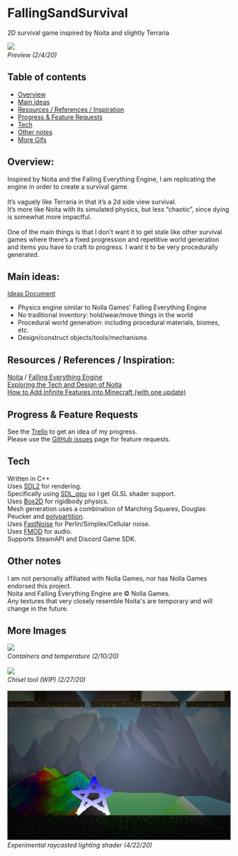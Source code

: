 # FallingSandSurvival
2D survival game inspired by Noita and slightly Terraria<br>

![](preview_1.gif)<br>
*Preview (2/4/20)*

## Table of contents<br>
- [Overview](#overview)
- [Main ideas](#main-ideas)
- [Resources / References / Inspiration](#resources--references--inspiration)
- [Progress & Feature Requests](#progress--feature-requests)
- [Tech](#tech)
- [Other notes](#other-notes)
- [More Gifs](#more-gifs)

## Overview:<br>
Inspired by Noita and the Falling Everything Engine, I am replicating the engine in order to create a survival game.<br><br>
It’s vaguely like Terraria in that it’s a 2d side view survival.<br>
It’s more like Noita with its simulated physics, but less “chaotic”, since dying is somewhat more impactful.<br><br>
One of the main things is that I don’t want it to get stale like other survival games where there’s a fixed progression and repetitive world generation and items you have to craft to progress. I want it to be very procedurally generated.<br>

## Main ideas:
[Ideas Document](https://docs.google.com/document/d/1SOCFCpsvNiFs13mo8QgG-blD-eoXye1Jaay1aRuqXpI/edit?usp=sharing)
- Physics engine similar to Nolla Games' Falling Everything Engine
- No traditional inventory: hold/wear/move things in the world
- Procedural world generation: including procedural materials, biomes, etc.
- Design/construct objects/tools/mechanisms

## Resources / References / Inspiration:<br>
[Noita](https://noitagame.com/) / [Falling Everything Engine](https://nollagames.com/fallingeverything/)<br>
[Exploring the Tech and Design of Noita](https://www.youtube.com/watch?v=prXuyMCgbTc)<br>
[How to Add Infinite Features into Minecraft (with one update)](https://www.youtube.com/watch?v=CS5DQVSp058)<br>

## Progress & Feature Requests<br>
See the [Trello](https://trello.com/b/JCKJ65yP/falling-sand-survival) to get an idea of my progress.<br>
Please use the [GitHub issues](https://github.com/PieKing1215/FallingSandSurvival/issues) page for feature requests.

## Tech<br>
Written in C++<br>
Uses [SDL2](https://www.libsdl.org/) for rendering.<br>
Specifically using [SDL_gpu](https://github.com/grimfang4/sdl-gpu) so I get GLSL shader support.<br>
Uses [Box2D](https://box2d.org/) for rigidbody physics.<br>
Mesh generation uses a combination of Marching Squares, Douglas Peucker and [polypartition](https://github.com/ivanfratric/polypartition).<br>
Uses [FastNoise](https://github.com/Auburns/FastNoise) for Perlin/Simplex/Cellular noise.<br>
Uses [FMOD](https://fmod.com/) for audio.<br>
Supports SteamAPI and Discord Game SDK.

## Other notes<br>
I am not personally affiliated with Nolla Games, nor has Nolla Games endorsed this project.<br>
Noita and Falling Everything Engine are © Nolla Games.<br>
Any textures that very closely resemble Noita's are temporary and will change in the future.<br>

## More Images<br>
![](preview_2.gif)<br>
*Containers and temperature (2/10/20)*<br><br>
![](preview_3.gif)<br>
*Chisel tool (WIP) (2/27/20)*<br><br>
![](preview_shader.png)<br>
*Experimental raycasted lighting shader (4/22/20)*
